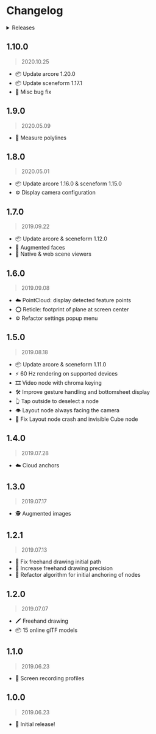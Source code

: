 # Changelog

<details><summary>Releases</summary>

<!-- MarkdownTOC autolink="true" -->

- [1.10.0](#1100)
- [1.9.0](#190)
- [1.8.0](#180)
- [1.7.0](#170)
- [1.6.0](#160)
- [1.5.0](#150)
- [1.4.0](#140)
- [1.3.0](#130)
- [1.2.1](#121)
- [1.2.0](#120)
- [1.1.0](#110)
- [1.0.0](#100)

<!-- /MarkdownTOC -->
</details>

## 1.10.0
> 2020.10.25

- 📦 Update arcore 1.20.0
- 📦 Update sceneform 1.17.1
- 🐛 Misc bug fix

## 1.9.0
> 2020.05.09

- 📏 Measure polylines

## 1.8.0
> 2020.05.01

- 📦 Update arcore 1.16.0 & sceneform 1.15.0
- ⚙ Display camera configuration

## 1.7.0
> 2019.09.22

- 📦 Update arcore & sceneform 1.12.0
- 🦊 Augmented faces
- 🧰 Native & web scene viewers

## 1.6.0
> 2019.09.08

- ☁️ PointCloud: display detected feature points
- ⭕ Reticle: footprint of plane at screen center
- ⚙️ Refactor settings popup menu

## 1.5.0
> 2019.08.18

- 📦 Update arcore & sceneform 1.11.0
- ⚡ 60 Hz rendering on supported devices
- 🎞️ Video node with chroma keying
- 🛠️ Improve gesture handling and bottomsheet display
- 👆 Tap outside to deselect a node
- 👁️ Layout node always facing the camera
- 🐛 Fix Layout node crash and invisible Cube node

## 1.4.0
> 2019.07.28

- ☁️ Cloud anchors

## 1.3.0
> 2019.07.17

- 🕵️ Augmented images

## 1.2.1
> 2019.07.13

- 🐛 Fix freehand drawing initial path
- 🔬 Increase freehand drawing precision
- 🔧 Refactor algorithm for initial anchoring of nodes

## 1.2.0
> 2019.07.07

- 🖍️ Freehand drawing
- 📦 15 online glTF models

## 1.1.0
> 2019.06.23

- 🎨 Screen recording profiles

## 1.0.0
> 2019.06.23

- 🎺 Initial release!
